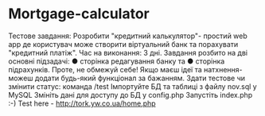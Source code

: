 # Mortgage-calculator
Тестове завдання:  Розробити "кредитний калькулятор"- простий web app де користувач може створити віртуальний банк та порахувати "кредитний платіж". Час на виконання: 3 дні.  Завдання розбито на дві основні підзадачі:   ● сторінка редагування банку та   ● сторінка підрахунків.  Проте, не обмежуй себе! Якщо маєш ідеї та натхнення- можеш додати будь-який функціонал за бажанням.  Здати тестове чи змінити статус: команда /test
Імпортуйте БД та таблиці з файлу nov.sql у MySQL
Змініть дані для доступу до БД у config.php
Запустіть index.php :-)
Test here - http://tork.yw.co.ua/home.php
